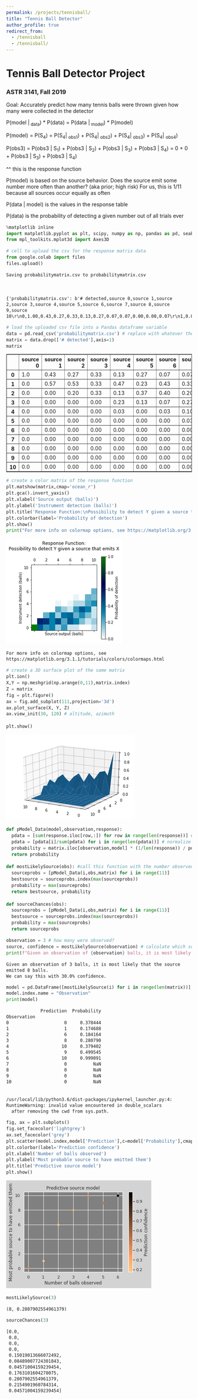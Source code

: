 ```yaml
---
permalink: /projects/tennisball/
title: "Tennis Ball Detector"
author_profile: true
redirect_from: 
  - /tennisball
  - /tennisball/
---
```



# Tennis Ball Detector Project
### ASTR 3141, Fall 2019

Goal: Accurately predict how many tennis balls were thrown given how many were collected in the detector

P(model \|<sub> data</sub>) * P(data) = P(data \|<sub> model</sub>) * P(model)

P(model) = P(S<sub>4</sub>) = P(S<sub>4</sub>\| <sub>obs1</sub>) + P(S<sub>4</sub>\| <sub>obs2</sub>) + P(S<sub>4</sub>\| <sub>obs3</sub>) + P(S<sub>4</sub>\| <sub>obs4</sub>)

P(obs3) = P(obs3 \| S<sub>1</sub>) + P(obs3 \| S<sub>2</sub>) + P(obs3 \| S<sub>3</sub>) + P(obs3 \| S<sub>4</sub>) = 0 + 0 + P(obs3 \| S<sub>3</sub>) + P(obs3 \| S<sub>4</sub>)

^^ this is the response function

P(model) is based on the source behavior. Does the source emit some number more often than another? (aka prior; high risk) For us, this is 1/11 because all sources occur equally as often

P(data \| model) is the values in the response table

P(data) is the probability of detecting a given number out of all trials ever


```python
%matplotlib inline
import matplotlib.pyplot as plt, scipy, numpy as np, pandas as pd, seaborn as sns
from mpl_toolkits.mplot3d import Axes3D
```


```python
# cell to upload the csv for the response matrix data
from google.colab import files
files.upload()
```

    Saving probabilitymatrix.csv to probabilitymatrix.csv
    


    {'probabilitymatrix.csv': b'# detected,source 0,source 1,source 2,source 3,source 4,source 5,source 6,source 7,source 8,source 9,source 10\r\n0,1.00,0.43,0.27,0.33,0.13,0.27,0.07,0.07,0.00,0.00,0.07\r\n1,0.00,0.57,0.53,0.33,0.47,0.23,0.43,0.33,0.17,0.07,0.13\r\n2,0.00,0.00,0.20,0.33,0.13,0.37,0.40,0.20,0.30,0.17,0.07\r\n3,0.00,0.00,0.00,0.00,0.23,0.13,0.07,0.27,0.43,0.33,0.07\r\n4,0.00,0.00,0.00,0.00,0.03,0.00,0.03,0.10,0.10,0.23,0.30\r\n5,0.00,0.00,0.00,0.00,0.00,0.00,0.00,0.03,0.00,0.20,0.17\r\n6,0.00,0.00,0.00,0.00,0.00,0.00,0.00,0.00,0.00,0.00,0.20\r\n7,0.00,0.00,0.00,0.00,0.00,0.00,0.00,0.00,0.00,0.00,0.00\r\n8,0.00,0.00,0.00,0.00,0.00,0.00,0.00,0.00,0.00,0.00,0.00\r\n9,0.00,0.00,0.00,0.00,0.00,0.00,0.00,0.00,0.00,0.00,0.00\r\n10,0.00,0.00,0.00,0.00,0.00,0.00,0.00,0.00,0.00,0.00,0.00'}




```python
# load the uploaded csv file into a Pandas dataframe variable
data = pd.read_csv('probabilitymatrix.csv') # replace with whatever the file name that you uploaded is
matrix = data.drop(['# detected'],axis=1)
matrix
```




<div>
<table border="1" class="dataframe">
  <thead>
    <tr style="text-align: right;">
      <th></th>
      <th>source 0</th>
      <th>source 1</th>
      <th>source 2</th>
      <th>source 3</th>
      <th>source 4</th>
      <th>source 5</th>
      <th>source 6</th>
      <th>source 7</th>
      <th>source 8</th>
      <th>source 9</th>
      <th>source 10</th>
    </tr>
  </thead>
  <tbody>
    <tr>
      <th>0</th>
      <td>1.0</td>
      <td>0.43</td>
      <td>0.27</td>
      <td>0.33</td>
      <td>0.13</td>
      <td>0.27</td>
      <td>0.07</td>
      <td>0.07</td>
      <td>0.00</td>
      <td>0.00</td>
      <td>0.07</td>
    </tr>
    <tr>
      <th>1</th>
      <td>0.0</td>
      <td>0.57</td>
      <td>0.53</td>
      <td>0.33</td>
      <td>0.47</td>
      <td>0.23</td>
      <td>0.43</td>
      <td>0.33</td>
      <td>0.17</td>
      <td>0.07</td>
      <td>0.13</td>
    </tr>
    <tr>
      <th>2</th>
      <td>0.0</td>
      <td>0.00</td>
      <td>0.20</td>
      <td>0.33</td>
      <td>0.13</td>
      <td>0.37</td>
      <td>0.40</td>
      <td>0.20</td>
      <td>0.30</td>
      <td>0.17</td>
      <td>0.07</td>
    </tr>
    <tr>
      <th>3</th>
      <td>0.0</td>
      <td>0.00</td>
      <td>0.00</td>
      <td>0.00</td>
      <td>0.23</td>
      <td>0.13</td>
      <td>0.07</td>
      <td>0.27</td>
      <td>0.43</td>
      <td>0.33</td>
      <td>0.07</td>
    </tr>
    <tr>
      <th>4</th>
      <td>0.0</td>
      <td>0.00</td>
      <td>0.00</td>
      <td>0.00</td>
      <td>0.03</td>
      <td>0.00</td>
      <td>0.03</td>
      <td>0.10</td>
      <td>0.10</td>
      <td>0.23</td>
      <td>0.30</td>
    </tr>
    <tr>
      <th>5</th>
      <td>0.0</td>
      <td>0.00</td>
      <td>0.00</td>
      <td>0.00</td>
      <td>0.00</td>
      <td>0.00</td>
      <td>0.00</td>
      <td>0.03</td>
      <td>0.00</td>
      <td>0.20</td>
      <td>0.17</td>
    </tr>
    <tr>
      <th>6</th>
      <td>0.0</td>
      <td>0.00</td>
      <td>0.00</td>
      <td>0.00</td>
      <td>0.00</td>
      <td>0.00</td>
      <td>0.00</td>
      <td>0.00</td>
      <td>0.00</td>
      <td>0.00</td>
      <td>0.20</td>
    </tr>
    <tr>
      <th>7</th>
      <td>0.0</td>
      <td>0.00</td>
      <td>0.00</td>
      <td>0.00</td>
      <td>0.00</td>
      <td>0.00</td>
      <td>0.00</td>
      <td>0.00</td>
      <td>0.00</td>
      <td>0.00</td>
      <td>0.00</td>
    </tr>
    <tr>
      <th>8</th>
      <td>0.0</td>
      <td>0.00</td>
      <td>0.00</td>
      <td>0.00</td>
      <td>0.00</td>
      <td>0.00</td>
      <td>0.00</td>
      <td>0.00</td>
      <td>0.00</td>
      <td>0.00</td>
      <td>0.00</td>
    </tr>
    <tr>
      <th>9</th>
      <td>0.0</td>
      <td>0.00</td>
      <td>0.00</td>
      <td>0.00</td>
      <td>0.00</td>
      <td>0.00</td>
      <td>0.00</td>
      <td>0.00</td>
      <td>0.00</td>
      <td>0.00</td>
      <td>0.00</td>
    </tr>
    <tr>
      <th>10</th>
      <td>0.0</td>
      <td>0.00</td>
      <td>0.00</td>
      <td>0.00</td>
      <td>0.00</td>
      <td>0.00</td>
      <td>0.00</td>
      <td>0.00</td>
      <td>0.00</td>
      <td>0.00</td>
      <td>0.00</td>
    </tr>
  </tbody>
</table>
</div>




```python
# create a color matrix of the response function
plt.matshow(matrix,cmap='ocean_r')
plt.gca().invert_yaxis()
plt.xlabel('Source output (balls)')
plt.ylabel('Instrument detection (balls)')
plt.title('Response Function:\nPossibility to detect Y given a source that emits X',pad=30)
plt.colorbar(label='Probability of detection')
plt.show()
print("For more info on colormap options, see https://matplotlib.org/3.1.1/tutorials/colors/colormaps.html")
```


![png](https://raw.githubusercontent.com/cgobat/cgobat.github.io/master/images/output_5_0.png)


    For more info on colormap options, see https://matplotlib.org/3.1.1/tutorials/colors/colormaps.html
    


```python
# create a 3D surface plot of the same matrix
plt.ion()
X,Y = np.meshgrid(np.arange(0,11),matrix.index)
Z = matrix
fig = plt.figure()
ax = fig.add_subplot(111,projection='3d')
ax.plot_surface(X, Y, Z)
ax.view_init(30, 120) # altitude, azimuth

plt.show()
```


![png](https://raw.githubusercontent.com/cgobat/cgobat.github.io/master/images/output_6_0.png)



```python
def pModel_Data(model,observation,response):
  pdata = [sum(response.iloc[row,:]) for row in range(len(response))] # total percentage of occurences for each observation count across all trials
  pdata = [pdata[i]/sum(pdata) for i in range(len(pdata))] # normalize it
  probability = matrix.iloc[observation,model] * (1/len(response)) / pdata[observation] # Bayesian statistic formula as outlined in the header
  return probability

def mostLikelySource(obs): #call this function with the number observed as the argument to pick which source is most likely to have thrown that number
  sourceprobs = [pModel_Data(i,obs,matrix) for i in range(11)]
  bestsource = sourceprobs.index(max(sourceprobs))
  probability = max(sourceprobs)
  return bestsource, probability

def sourceChances(obs):
  sourceprobs = [pModel_Data(i,obs,matrix) for i in range(11)]
  bestsource = sourceprobs.index(max(sourceprobs))
  probability = max(sourceprobs)
  return sourceprobs
```


```python
observation = 3 # how many were observed?
source, confidence = mostLikelySource(observation) # calculate which source is most likely to have resulted in this observation
print(f"Given an observation of {observation} balls, it is most likely that the source emitted {source} balls.\nWe can say this with {round(confidence*100,1)}% confidence.")
```

    Given an observation of 3 balls, it is most likely that the source emitted 8 balls.
    We can say this with 30.0% confidence.
    


```python
model = pd.DataFrame([mostLikelySource(i) for i in range(len(matrix))],columns={'Prediction','Probability'})
model.index.name = "Observation"
print(model)
```

                 Prediction  Probability
    Observation                         
    0                     0     0.378444
    1                     1     0.174688
    2                     6     0.184164
    3                     8     0.280790
    4                    10     0.379402
    5                     9     0.499545
    6                    10     0.999091
    7                     0          NaN
    8                     0          NaN
    9                     0          NaN
    10                    0          NaN
    

    /usr/local/lib/python3.6/dist-packages/ipykernel_launcher.py:4: RuntimeWarning: invalid value encountered in double_scalars
      after removing the cwd from sys.path.
    


```python
fig, ax = plt.subplots()
fig.set_facecolor('lightgrey')
ax.set_facecolor('grey')
plt.scatter(model.index,model['Prediction'],c=model['Probability'],cmap='copper_r',marker='P')
plt.colorbar(label='Prediction confidence')
plt.xlabel('Number of balls observed')
plt.ylabel('Most probable source to have emitted them')
plt.title('Predictive source model')
plt.show()
```


![png](https://raw.githubusercontent.com/cgobat/cgobat.github.io/master/images/output_10_0.png)



```python
mostLikelySource(3)
```




    (8, 0.2807902554961379)




```python
sourceChances(3)
```




    [0.0,
     0.0,
     0.0,
     0.0,
     0.15019013666072492,
     0.08489007724301843,
     0.04571004159239454,
     0.1763101604278075,
     0.2807902554961379,
     0.2154901960784314,
     0.04571004159239454]


